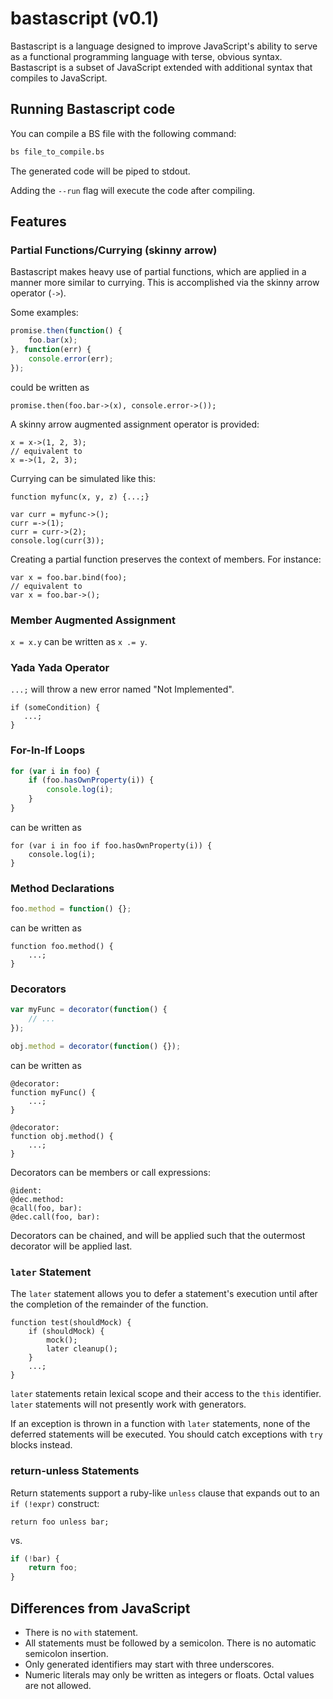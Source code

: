 # bastascript (v0.1)

Bastascript is a language designed to improve JavaScript's ability to serve as a
functional programming language with terse, obvious syntax. Bastascript is a
subset of JavaScript extended with additional syntax that compiles to
JavaScript.


## Running Bastascript code

You can compile a BS file with the following command:

```bash
bs file_to_compile.bs
```

The generated code will be piped to stdout.

Adding the `--run` flag will execute the code after compiling.


## Features

### Partial Functions/Currying (skinny arrow)

Bastascript makes heavy use of partial functions, which are applied in a manner
more similar to currying. This is accomplished via the skinny arrow operator
(`->`).

Some examples:

```js
promise.then(function() {
    foo.bar(x);
}, function(err) {
    console.error(err);
});
```

could be written as

```
promise.then(foo.bar->(x), console.error->());
```

A skinny arrow augmented assignment operator is provided:

```
x = x->(1, 2, 3);
// equivalent to
x =->(1, 2, 3);
```

Currying can be simulated like this:

```
function myfunc(x, y, z) {...;}

var curr = myfunc->();
curr =->(1);
curr = curr->(2);
console.log(curr(3));
```

Creating a partial function preserves the context of members. For instance:

```
var x = foo.bar.bind(foo);
// equivalent to
var x = foo.bar->();
```


### Member Augmented Assignment

`x = x.y` can be written as `x .= y`.


### Yada Yada Operator

`...;` will throw a new error named "Not Implemented".

```
if (someCondition) {
   ...;
}
```


### For-In-If Loops

```js
for (var i in foo) {
    if (foo.hasOwnProperty(i)) {
        console.log(i);
    }
}
```

can be written as

```
for (var i in foo if foo.hasOwnProperty(i)) {
    console.log(i);
}
```

### Method Declarations

```js
foo.method = function() {};
```

can be written as

```
function foo.method() {
    ...;
}
```


### Decorators

```js
var myFunc = decorator(function() {
    // ...
});

obj.method = decorator(function() {});
```

can be written as

```
@decorator:
function myFunc() {
    ...;
}

@decorator:
function obj.method() {
    ...;
}
```

Decorators can be members or call expressions:

```
@ident:
@dec.method:
@call(foo, bar):
@dec.call(foo, bar):
```

Decorators can be chained, and will be applied such that the outermost
decorator will be applied last.


### `later` Statement

The `later` statement allows you to defer a statement's execution until after
the completion of the remainder of the function.

```
function test(shouldMock) {
    if (shouldMock) {
        mock();
        later cleanup();
    }
    ...;
}
```

`later` statements retain lexical scope and their access to the `this`
identifier. `later` statements will not presently work with generators.

If an exception is thrown in a function with `later` statements, none of the
deferred statements will be executed. You should catch exceptions with `try`
blocks instead.


### return-unless Statements

Return statements support a ruby-like `unless` clause that expands out to an
`if (!expr)` construct:

```
return foo unless bar;
```

vs.

```js
if (!bar) {
    return foo;
}
```


## Differences from JavaScript

- There is no `with` statement.
- All statements must be followed by a semicolon. There is no automatic
  semicolon insertion.
- Only generated identifiers may start with three underscores.
- Numeric literals may only be written as integers or floats. Octal values are
  not allowed.

